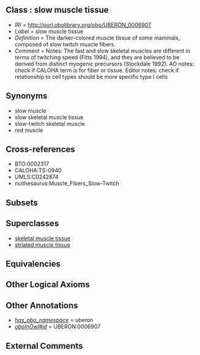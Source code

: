 
## Class : slow muscle tissue

 * *IRI* = http://purl.obolibrary.org/obo/UBERON_0006907
 * *Label* = slow muscle tissue
 * *Definition* = The darker-colored muscle tissue of some mammals, composed of slow twitch muscle fibers.
 * *Comment* = Notes: The fast and slow skeletal muscles are different in terms of twitching speed (Fitts 1994), and they are believed to be derived from distinct myogenic precursors (Stockdale 1992). AO notes: check if CALOHA term is for fiber or tissue. Editor notes: check if relationship to cell types should be more specific type I cells

## Synonyms

 * slow muscle
 * slow skeletal muscle tissue
 * slow-twitch skeletal muscle
 * red muscle

## Cross-references

 * BTO:0002317
 * CALOHA:TS-0940
 * UMLS:C0242874
 * ncithesaurus:Muscle_Fibers_Slow-Twitch

## Subsets


## Superclasses

 * [skeletal muscle tissue](../../UBERON/34/UBERON_0001134.md)
 * [striated muscle tissue](../../UBERON/36/UBERON_0002036.md)

## Equivalencies


## Other Logical Axioms


## Other Annotations

 * *[has_obo_namespace](../../ce/oboInOwl#hasOBONamespace.md)* = uberon
 * *[oboInOwl#id](../../id/oboInOwl#id.md)* = UBERON:0006907

## External Comments

